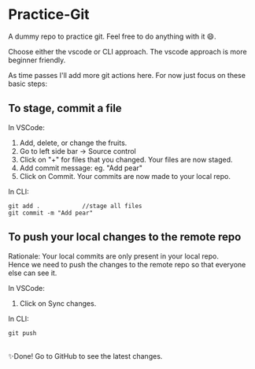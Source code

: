 # Practice-Git
A dummy repo to practice git. Feel free to do anything with it 😄.    

Choose either the vscode or CLI approach. The vscode approach is more beginner friendly.

As time passes I'll add more git actions here. For now just focus on these basic steps:
## To stage, commit a file
In VSCode:
1. Add, delete, or change the fruits.
2. Go to left side bar -> Source control
3. Click on "+" for files that you changed. Your files are now staged. 
4. Add commit message: eg. "Add pear" 
5. Click on Commit. Your commits are now made to your local repo.

In CLI:
```
git add .            //stage all files
git commit -m "Add pear"
```

## To push your local changes to the remote repo
Rationale: Your local commits are only present in your local repo.    
Hence we need to push the changes to the remote repo so that everyone else can see it.  

In VSCode:      
1. Click on Sync changes. 

In CLI:
```
git push
```

<br>
✨Done! Go to GitHub to see the latest changes.